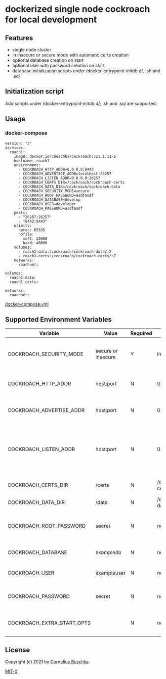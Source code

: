 # dockerized single node cockroach for local development

## Features
* single node cluster
* in insecure or secure mode with automatic certs creation
* optional database creation on start
* optional user with password creation on start
* database initialization scripts under /docker-entrypoint-initdb.d/, .sh and .sql

## Initialization script

Add scripts under /docker-entrypoint-initdb.d/; .sh and .sql are supported.

## Usage

### docker-compose

```
version: "3"
services:
  roach1:
    image: docker.io/cbuschka/cockroach:v21.1.11-5
    hostname: roach1
    environment:
      - COCKROACH_HTTP_ADDR=0.0.0.0:8443
      - COCKROACH_ADVERTISE_ADDR=localhost:26257
      - COCKROACH_LISTEN_ADDR=0.0.0.0:26257
      - COCKROACH_CERTS_DIR=/cockroach/cockroach-certs
      - COCKROACH_DATA_DIR=/cockroach/cockroach-data
      - COCKROACH_SECURITY_MODE=secure
      - COCKROACH_ROOT_PASSWORD=asdfasdf
      - COCKROACH_DATABASE=develop
      - COCKROACH_USER=developer
      - COCKROACH_PASSWORD=asdfasdf
    ports:
      - "26257:26257"
      - "8443:8443"
    ulimits:
      nproc: 65535
      nofile:
        soft: 20000
        hard: 40000
    volumes:
      - roach1-data:/cockroach/cockroach-data/:Z
      - roach1-certs:/cockroach/cockroach-certs/:Z
    networks:
      roachnet:

volumes:
  roach1-data:
  roach1-certs:

networks:
  roachnet:
```
[docker-compose.yml](./docker-compose.yml)

## Supported Environment Variables

| Variable                 | Value  | Required | Default Value  | Description |
|--------------------------|----------------|----------|----------------------------|----------|
| COCKROACH_SECURITY_MODE  | secure or insecure | Y | insecure | Chooses security mode of cockroach db
| COCKROACH_HTTP_ADDR      | host:port      | N | 0.0.0.0:26257 | Listen address for http console |
| COCKROACH_ADVERTISE_ADDR | host:port      | N | 0.0.0.0:26257 |  Address other nodes shall connect to |
| COCKROACH_LISTEN_ADDR    | host:port      | N | 0.0.0.0:26257 | Address cockroach process within docker container shall be listen on |
| COCKROACH_CERTS_DIR      | /certs         | N | /cockroach/cockroach-certs | Directory for certificates |
| COCKROACH_DATA_DIR       | /data          | N | /cockroach/cockroach-data | Directory for data |
| COCKROACH_ROOT_PASSWORD  | secret         | N | none | Password for root, optional, default none |
| COCKROACH_DATABASE       | exampledb      | N | none | Name of database to be created |
| COCKROACH_USER           | exampleuser    | N | none | Name of user to be created |
| COCKROACH_PASSWORD       | secret         | N | none | Password to set for created user |
| COCKROACH_EXTRA_START_OPTS |              | N | none | Opts to be added to start command | 

## License
Copyright (c) 2021 by [Cornelius Buschka](https://github.com/cbuschka).

[MIT-0](./license.txt)


